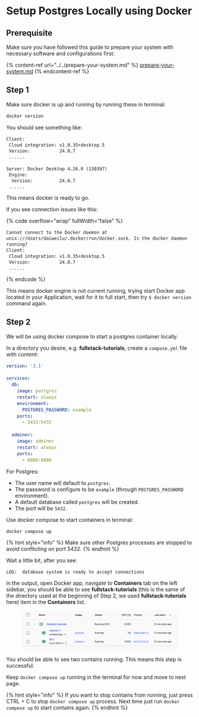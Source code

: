 # Setup Postgres Locally using Docker

## Prerequisite

Make sure you have followed this guide to prepare your system with necessary software and configurations first:

{% content-ref url="../../prepare-your-system.md" %}
[prepare-your-system.md](../../prepare-your-system.md)
{% endcontent-ref %}

## Step 1

Make sure docker is up and running by running these in terminal:

```sh
docker version
```

You should see something like:

```
Client:
 Cloud integration: v1.0.35+desktop.5
 Version:           24.0.7
 ......

Server: Docker Desktop 4.26.0 (130397)
 Engine:
  Version:          24.0.7
 ......
```

This means docker is ready to go.

If you see connection issues like this:

{% code overflow="wrap" fullWidth="false" %}
```
Cannot connect to the Docker daemon at unix:///Users/daiweilu/.docker/run/docker.sock. Is the docker daemon running?
Client:
 Cloud integration: v1.0.35+desktop.5
 Version:           24.0.7
 ......
```
{% endcode %}

This means docker engine is not current running, trying start Docker app located in your Application, wait for it to full start, then try `$ docker version` command again.

## Step 2

We will be using docker compose to start a postgres container locally.

In a directory you desire, e.g. **fullstack-tutorials**, create a `compose.yml` file with content:

```yaml
version: '3.1'

services:
  db:
    image: postgres
    restart: always
    environment:
      POSTGRES_PASSWORD: example
    ports:
      - 5432:5432

  adminer:
    image: adminer
    restart: always
    ports:
      - 8080:8080
```

For Postgres:

* The user name will default to `postgres`.
* The password is configure to be `example` (through `POSTGRES_PASSWORD` environment).
* A default database called `postgres` will be created.
* The port will be `5432`.

Use docker compose to start containers in terminal:

```shell
docker compose up
```

{% hint style="info" %}
Make sure other Postgres processes are stopped to avoid conflicting on port 5432.
{% endhint %}

Wait a little bit, after you see:

```
LOG:  database system is ready to accept connections
```

in the output, open Docker app, navigate to **Containers** tab on the left sidebar, you should be able to see **fullstack-tutorials** (this is the same of the directory used at the beginning of Step 2, we used **fullstack-tutorials** here) item in the **Containers** list.

<figure><img src="../../.gitbook/assets/image.png" alt=""><figcaption></figcaption></figure>

You should be able to see two contains running. This means this step is successful.

Keep `docker compose up` running in the terminal for now and move to next page.

{% hint style="info" %}
If you want to stop contains from running, just press CTRL + C to stop `docker compose up` process. Next time just run `docker compose up` to start contains again.
{% endhint %}
